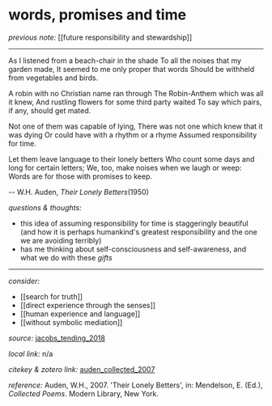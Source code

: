 # words, promises and time

_previous note:_ [[future responsibility and stewardship]]

---

As I listened from a beach-chair in the shade
To all the noises that my garden made,
It seemed to me only proper that words
Should be withheld from vegetables and birds.

A robin with no Christian name ran through
The Robin-Anthem which was all it knew,
And rustling flowers for some third party waited
To say which pairs, if any, should get mated.

Not one of them was capable of lying,
There was not one which knew that it was dying
Or could have with a rhythm or a rhyme
Assumed responsibility for time.

Let them leave language to their lonely betters
Who count some days and long for certain letters;
We, too, make noises when we laugh or weep:
Words are for those with promises to keep.

-- W.H. Auden, _Their Lonely Betters_(1950)


_questions & thoughts:_

- this idea of assuming responsibility for time is staggeringly beautiful (and how it is perhaps humankind's greatest responsibility and the one we are avoiding terribly)
- has me thinking about self-consciousness and self-awareness, and what we do with these _gifts_

--- 

_consider:_

- [[search for truth]]
- [[direct experience through the senses]]
- [[human experience and language]]
- [[without symbolic mediation]]


_source:_ [jacobs_tending_2018](zotero://select/items/1_35HBH6EZ)

_local link:_ n/a

_citekey & zotero link:_ [auden_collected_2007](zotero://select/items/1_ISCZIATS)

_reference:_ Auden, W.H., 2007. 'Their Lonely Betters', in: Mendelson, E. (Ed.), _Collected Poems_. Modern Library, New York.

